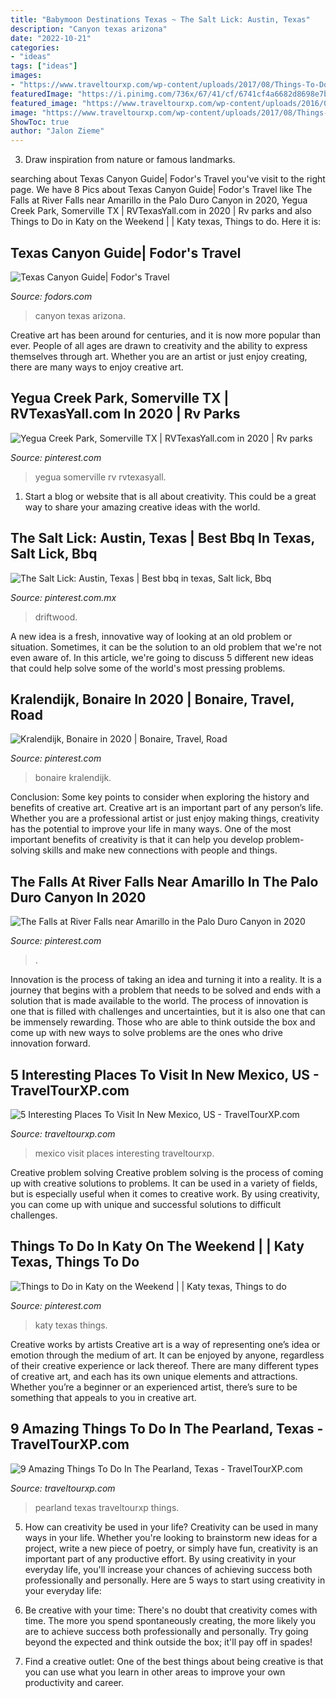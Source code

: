 ```yaml
---
title: "Babymoon Destinations Texas ~ The Salt Lick: Austin, Texas"
description: "Canyon texas arizona"
date: "2022-10-21"
categories:
- "ideas"
tags: ["ideas"]
images:
- "https://www.traveltourxp.com/wp-content/uploads/2017/08/Things-To-Do-In-The-Pearland-Texas.jpg"
featuredImage: "https://i.pinimg.com/736x/67/41/cf/6741cf4a6682d8698e7bf87e7728b1e4.jpg"
featured_image: "https://www.traveltourxp.com/wp-content/uploads/2016/06/5-Interesting-places-to-visit-in-New-Mexico-US.jpg"
image: "https://www.traveltourxp.com/wp-content/uploads/2017/08/Things-To-Do-In-The-Pearland-Texas.jpg"
ShowToc: true
author: "Jalon Zieme"
---
```



3. Draw inspiration from nature or famous landmarks.

	

		
searching about Texas Canyon Guide| Fodor&#039;s Travel you've visit to the right page. We have 8 Pics about Texas Canyon Guide| Fodor&#039;s Travel like The Falls at River Falls near Amarillo in the Palo Duro Canyon in 2020, Yegua Creek Park, Somerville TX | RVTexasYall.com in 2020 | Rv parks and also Things to Do in Katy on the Weekend | | Katy texas, Things to do. Here it is:
		
    
## Texas Canyon Guide| Fodor&#039;s Travel

<img loading=lazy src="http://assets.fodors.com/destinations/659356/texas-canyon-arizona_main.jpg" onerror="this.onerror=null;this.src='https://tse2.mm.bing.net/th?id=OIP.sUKQWhcXAhilP1jlPCxoiQHaEA&amp;pid=15.1';" alt="Texas Canyon Guide| Fodor&#039;s Travel">

_Source: fodors.com_

>canyon texas arizona. 

	

Creative art has been around for centuries, and it is now more popular than ever. People of all ages are drawn to creativity and the ability to express themselves through art. Whether you are an artist or just enjoy creating, there are many ways to enjoy creative art.

    
## Yegua Creek Park, Somerville TX | RVTexasYall.com In 2020 | Rv Parks

<img loading=lazy src="https://i.pinimg.com/736x/67/41/cf/6741cf4a6682d8698e7bf87e7728b1e4.jpg" onerror="this.onerror=null;this.src='https://tse4.mm.bing.net/th?id=OIP.DeYwD8WTb2XDDEvoK9Es2gHaLH&amp;pid=15.1';" alt="Yegua Creek Park, Somerville TX | RVTexasYall.com in 2020 | Rv parks">

_Source: pinterest.com_

>yegua somerville rv rvtexasyall. 

	

1. Start a blog or website that is all about creativity. This could be a great way to share your amazing creative ideas with the world.

    
## The Salt Lick: Austin, Texas | Best Bbq In Texas, Salt Lick, Bbq

<img loading=lazy src="https://i.pinimg.com/originals/6f/0a/26/6f0a26a841aa50f5b5e0200f6398c5d4.jpg" onerror="this.onerror=null;this.src='https://tse3.mm.bing.net/th?id=OIP.JELnSi9X-sGf8UAeTDc31wHaGM&amp;pid=15.1';" alt="The Salt Lick: Austin, Texas | Best bbq in texas, Salt lick, Bbq">

_Source: pinterest.com.mx_

>driftwood. 

	

A new idea is a fresh, innovative way of looking at an old problem or situation. Sometimes, it can be the solution to an old problem that we're not even aware of. In this article, we're going to discuss 5 different new ideas that could help solve some of the world's most pressing problems.

    
## Kralendijk, Bonaire In 2020 | Bonaire, Travel, Road

<img loading=lazy src="https://i.pinimg.com/736x/89/17/10/8917103a054171239380cfc556a35165.jpg" onerror="this.onerror=null;this.src='https://tse3.mm.bing.net/th?id=OIP.yH4MdJc0FaDb7aqRC5PMywHaDW&amp;pid=15.1';" alt="Kralendijk, Bonaire in 2020 | Bonaire, Travel, Road">

_Source: pinterest.com_

>bonaire kralendijk. 

	

Conclusion: Some key points to consider when exploring the history and benefits of creative art.
Creative art is an important part of any person’s life. Whether you are a professional artist or just enjoy making things, creativity has the potential to improve your life in many ways. One of the most important benefits of creativity is that it can help you develop problem-solving skills and make new connections with people and things.

    
## The Falls At River Falls Near Amarillo In The Palo Duro Canyon In 2020

<img loading=lazy src="https://i.pinimg.com/736x/56/8e/37/568e37247e1f94a9e46849497bc1c18d.jpg" onerror="this.onerror=null;this.src='https://tse1.mm.bing.net/th?id=OIP.sTNajqnMGPbpXrapob86mwHaLG&amp;pid=15.1';" alt="The Falls at River Falls near Amarillo in the Palo Duro Canyon in 2020">

_Source: pinterest.com_

>. 

	

Innovation is the process of taking an idea and turning it into a reality. It is a journey that begins with a problem that needs to be solved and ends with a solution that is made available to the world. The process of innovation is one that is filled with challenges and uncertainties, but it is also one that can be immensely rewarding. Those who are able to think outside the box and come up with new ways to solve problems are the ones who drive innovation forward.

    
## 5 Interesting Places To Visit In New Mexico, US - TravelTourXP.com

<img loading=lazy src="https://www.traveltourxp.com/wp-content/uploads/2016/06/5-Interesting-places-to-visit-in-New-Mexico-US.jpg" onerror="this.onerror=null;this.src='https://tse4.mm.bing.net/th?id=OIP.781VUfk13RCio5mjSlpmMAHaD8&amp;pid=15.1';" alt="5 Interesting Places To Visit In New Mexico, US - TravelTourXP.com">

_Source: traveltourxp.com_

>mexico visit places interesting traveltourxp. 

	

Creative problem solving
Creative problem solving is the process of coming up with creative solutions to problems. It can be used in a variety of fields, but is especially useful when it comes to creative work. By using creativity, you can come up with unique and successful solutions to difficult challenges.

    
## Things To Do In Katy On The Weekend | | Katy Texas, Things To Do

<img loading=lazy src="https://i.pinimg.com/736x/86/e7/07/86e7079759dccda0011832d400dae5f6.jpg" onerror="this.onerror=null;this.src='https://tse4.mm.bing.net/th?id=OIP.j7syJCoGeo8S-d-6PKRwIgHaLG&amp;pid=15.1';" alt="Things to Do in Katy on the Weekend | | Katy texas, Things to do">

_Source: pinterest.com_

>katy texas things. 

	

Creative works by artists
Creative art is a way of representing one’s idea or emotion through the medium of art. It can be enjoyed by anyone, regardless of their creative experience or lack thereof. There are many different types of creative art, and each has its own unique elements and attractions. Whether you’re a beginner or an experienced artist, there’s sure to be something that appeals to you in creative art.

    
## 9 Amazing Things To Do In The Pearland, Texas - TravelTourXP.com

<img loading=lazy src="https://www.traveltourxp.com/wp-content/uploads/2017/08/Things-To-Do-In-The-Pearland-Texas.jpg" onerror="this.onerror=null;this.src='https://tse2.mm.bing.net/th?id=OIP.46C1EFf89tWzK2zG6qLDkwHaD8&amp;pid=15.1';" alt="9 Amazing Things To Do In The Pearland, Texas - TravelTourXP.com">

_Source: traveltourxp.com_

>pearland texas traveltourxp things. 

	

5. How can creativity be used in your life?
Creativity can be used in many ways in your life. Whether you're looking to brainstorm new ideas for a project, write a new piece of poetry, or simply have fun, creativity is an important part of any productive effort. By using creativity in your everyday life, you'll increase your chances of achieving success both professionally and personally. Here are 5 ways to start using creativity in your everyday life:
1. Be creative with your time: There's no doubt that creativity comes with time. The more you spend spontaneously creating, the more likely you are to achieve success both professionally and personally. Try going beyond the expected and think outside the box; it'll pay off in spades!

2. Find a creative outlet: One of the best things about being creative is that you can use what you learn in other areas to improve your own productivity and career.

